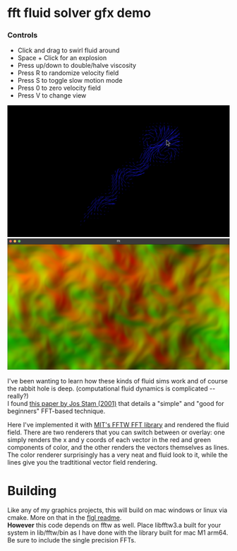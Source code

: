 # fft fluid solver gfx demo
### Controls
* Click and drag to swirl fluid around
* Space + Click for an explosion
* Press up/down to double/halve viscosity   
* Press R to randomize velocity field
* Press S to toggle slow motion mode
* Press 0 to zero velocity field
* Press V to change view

![screen shot](/screenshot_vec.png) ![screen shot](/screenshot_clr.png) 

I've been wanting to learn how these kinds of fluid sims work and of course the rabbit hole is deep. (computational fluid dynamics is complicated -- really?)      
I found [this paper by Jos Stam (2001)](https://www.dgp.toronto.edu/public_user/stam/reality/Research/pdf/jgt01.pdf) that details a "simple" and "good for beginners" FFT-based technique. 

Here I've implemented it with [MIT's FFTW FFT library](https://www.fftw.org/) and rendered the fluid field. There are two renderers that you can switch between or overlay: one simply renders the x and y coords of each vector in the red and green components of color, and the other renders the vectors themselves as lines.       
The color renderer surprisingly has a very neat and fluid look to it, while the lines give you the tradtitional vector field rendering.

# Building
Like any of my graphics projects, this will build on mac windows or linux via cmake. More on that in the [flgl readme](https://github.com/collebrusco/flgl).   
**However** this code depends on fftw as well. Place libfftw3.a built for your system in lib/fftw/bin as I have done with the library built for mac M1 arm64. Be sure to include the single precision FFTs.

